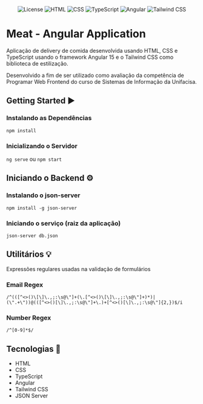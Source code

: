 <p align="center">
  <img alt="License" src="https://img.shields.io/badge/License-MIT-f97316?style=for-the-badge">
  <img alt="HTML" src="https://img.shields.io/badge/HTML5-E34F26?style=for-the-badge&logo=html5&logoColor=white">
  <img alt="CSS" src="https://img.shields.io/badge/CSS3-1572B6?style=for-the-badge&logo=css3&logoColor=white">
  <img alt="TypeScript" src="https://img.shields.io/badge/TypeScript-007ACC?style=for-the-badge&logo=typescript&logoColor=white">
  <img alt="Angular" src="https://img.shields.io/badge/Angular-DD0031?style=for-the-badge&logo=angular&logoColor=white">
  <img alt="Tailwind CSS" src="https://img.shields.io/badge/Tailwind_CSS-38B2AC?style=for-the-badge&logo=tailwind-css&logoColor=white">
</p>

# Meat - Angular Application

Aplicação de delivery de comida desenvolvida usando HTML, CSS e TypeScript usando o framework Angular 15 e o Tailwind CSS como biblioteca de estilização.

Desenvolvido a fim de ser utilizado como avaliação da competência de Programar Web Frontend do curso de Sistemas de Informação da Unifacisa.

## Getting Started ▶️

### Instalando as Dependências

`npm install`

### Inicializando o Servidor

`ng serve` ou `npm start`

## Iniciando o Backend ⚙️

### Instalando o json-server

`npm install -g json-server`

### Iniciando o serviço (raiz da aplicação)

`json-server db.json`

## Utilitários 💡

Expressões regulares usadas na validação de formulários

### Email Regex

`/^(([^<>()\[\]\.,;:\s@\"]+(\.[^<>()\[\]\.,;:\s@\"]+)*)|(\".+\"))@(([^<>()[\]\.,;:\s@\"]+\.)+[^<>()[\]\.,;:\s@\"]{2,})$/i`

### Number Regex

`/^[0-9]*$/`

## Tecnologias 🚀

- HTML
- CSS
- TypeScript
- Angular
- Tailwind CSS
- JSON Server
